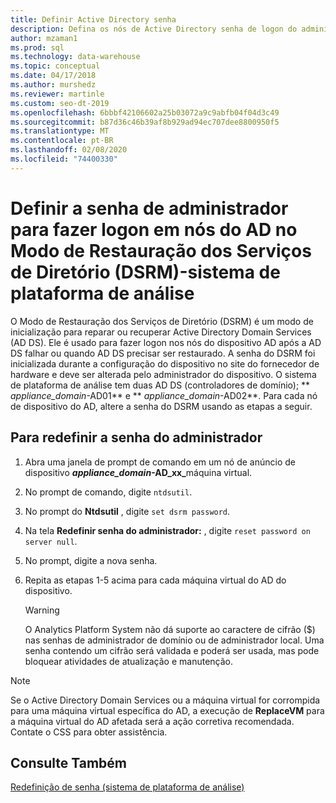 ```yaml
---
title: Definir Active Directory senha
description: Defina os nós de Active Directory senha de logon do administrador em Modo de Restauração dos Serviços de Diretório no sistema de plataforma de análise (APS).
author: mzaman1
ms.prod: sql
ms.technology: data-warehouse
ms.topic: conceptual
ms.date: 04/17/2018
ms.author: murshedz
ms.reviewer: martinle
ms.custom: seo-dt-2019
ms.openlocfilehash: 6bbbf42106602a25b03072a9c9abfb04f04d3c49
ms.sourcegitcommit: b87d36c46b39af8b929ad94ec707dee8800950f5
ms.translationtype: MT
ms.contentlocale: pt-BR
ms.lasthandoff: 02/08/2020
ms.locfileid: "74400330"
---
```

# <a name="set-admin-password-for-logging-on-to-ad-nodes-in-directory-services-restore-mode-dsrm---analytics-platform-system"></a>Definir a senha de administrador para fazer logon em nós do AD no Modo de Restauração dos Serviços de Diretório (DSRM)-sistema de plataforma de análise
O Modo de Restauração dos Serviços de Diretório (DSRM) é um modo de inicialização para reparar ou recuperar Active Directory Domain Services (AD DS). Ele é usado para fazer logon nos nós do dispositivo AD após a AD DS falhar ou quando AD DS precisar ser restaurado. A senha do DSRM foi inicializada durante a configuração do dispositivo no site do fornecedor de hardware e deve ser alterada pelo administrador do dispositivo. O sistema de plataforma de análise tem duas AD DS (controladores de domínio); ** _appliance_domain_-AD01** e ** _appliance_domain_-AD02**. Para cada nó de dispositivo do AD, altere a senha do DSRM usando as etapas a seguir.  
  
## <a name="HowToDSRM"></a>Para redefinir a senha do administrador  
  
1.  Abra uma janela de prompt de comando em um nó de anúncio de dispositivo <strong> _appliance_domain_-AD_xx_</strong>máquina virtual.  
  
2.  No prompt de comando, digite `ntdsutil`.  
  
3.  No prompt do **Ntdsutil** , digite `set dsrm password`.  
  
4.  Na tela **Redefinir senha do administrador:** , digite `reset password on server null`.  
  
5.  No prompt, digite a nova senha.  
  
6.  Repita as etapas 1-5 acima para cada máquina virtual do AD do dispositivo.  
  
    > [!WARNING]  
    > O Analytics Platform System não dá suporte ao caractere de cifrão ($) nas senhas de administrador de domínio ou de administrador local. Uma senha contendo um cifrão será validada e poderá ser usada, mas pode bloquear atividades de atualização e manutenção.  
  
> [!NOTE]  
> Se o Active Directory Domain Services ou a máquina virtual for corrompida para uma máquina virtual específica do AD, a execução de **ReplaceVM** para a máquina virtual do AD afetada será a ação corretiva recomendada. Contate o CSS para obter assistência.  
  
## <a name="see-also"></a>Consulte Também  
[Redefinição de senha &#40;sistema de plataforma de análise&#41;](password-reset.md)  
  
